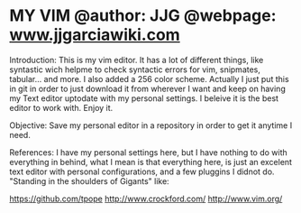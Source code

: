 MY VIM
@author: JJG
@webpage: www.jjgarciawiki.com
======

Introduction:
This is my vim editor. It has a lot of different things, like syntastic wich helpme to check syntactic errors for vim, snipmates, tabular... and more. I also added a 256 color scheme. Actually I just put this in git in order to just download it from wherever I want and keep on having my Text editor uptodate with my personal settings. I beleive it is the best editor to work with. Enjoy it.

Objective:
Save my personal editor in a repository in order to get it anytime I need.

References:
I have my personal settings here, but I have nothing to do with everything in behind, what I mean is that everything here, is just an excelent text editor with personal configurations, and a few pluggins I didnot do.
"Standing in the shoulders of Gigants" like:

https://github.com/tpope
http://www.crockford.com/
http://www.vim.org/
